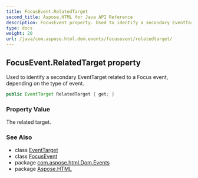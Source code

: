 ```yaml
---
title: FocusEvent.RelatedTarget
second_title: Aspose.HTML for Java API Reference
description: FocusEvent property. Used to identify a secondary EventTarget related to a Focus event depending on the type of event
type: docs
weight: 20
url: /java/com.aspose.html.dom.events/focusevent/relatedtarget/
---
```

## FocusEvent.RelatedTarget property

Used to identify a secondary EventTarget related to a Focus event, depending on the type of event.

```java
public EventTarget RelatedTarget { get; }
```

### Property Value

The related target.

### See Also

* class [EventTarget](../../../com.aspose.html.dom/eventtarget/)
* class [FocusEvent](../)
* package [com.aspose.html.Dom.Events](../../focusevent/)
* package [Aspose.HTML](../../../)
